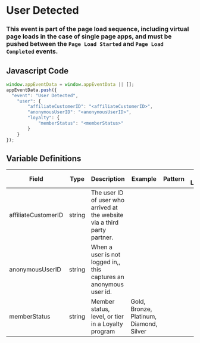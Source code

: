 # User Detected

### This event is part of the page load sequence, including virtual page loads in the case of single page apps, and must be pushed between the `Page Load Started` and `Page Load Completed` events.

## Javascript Code
```js
window.appEventData = window.appEventData || [];
appEventData.push({
  "event": "User Detected",
    "user": {
        "affiliateCustomerID": "<affiliateCustomerID>",
        "anonymousUserID": "<anonymousUserID>",
        "loyalty": {
            "memberStatus": "<memberStatus>"
        }
    }
});
```

## Variable Definitions

|Field|Type|Description|Example|Pattern|Min Length|Max Length|Minimum|Maximum|Multiple Of|
| --- | --- | --- | --- | --- | --- | --- | --- | --- | --- |
|affiliateCustomerID|string|The user ID of user who arrived at the website via a third party partner.||||||||
|anonymousUserID|string|When a user is not logged in,, this captures an anonymous user id.||||||||
|memberStatus|string|Member status, level, or tier in a Loyalty program|Gold, Bronze, Platinum, Diamond, Silver|||||||

